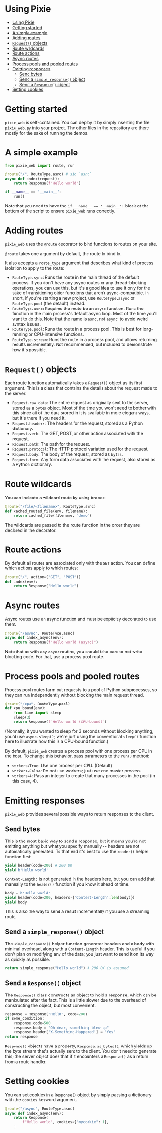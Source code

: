 # Using Pixie

- [Using Pixie](#using-pixie)
- [Getting started](#getting-started)
- [A simple example](#a-simple-example)
- [Adding routes](#adding-routes)
- [`Request()` objects](#request-objects)
- [Route wildcards](#route-wildcards)
- [Route actions](#route-actions)
- [Async routes](#async-routes)
- [Process pools and pooled routes](#process-pools-and-pooled-routes)
- [Emitting responses](#emitting-responses)
  - [Send bytes](#send-bytes)
  - [Send a `simple_response()` object](#send-a-simple_response-object)
  - [Send a `Response()` object](#send-a-response-object)
- [Setting cookies](#setting-cookies)

# Getting started

`pixie_web` is self-contained. You can deploy it by simply inserting the file `pixie_web.py` into your project. The other files in the repository are there mostly for the sake of running the demos.

# A simple example

```python
from pixie_web import route, run

@route("/", RouteType.asnc) # sic `asnc`
async def index(request):
    return Response(f"Hello world")

if __name__ == '__main__':
    run()
```

Note that you need to have the `if __name__ == '__main__':` block at the bottom of the script to ensure `pixie_web` runs correctly.

# Adding routes

`pixie_web` uses the `@route` decorator to bind functions to routes on your site.

`@route` takes one argument by default, the route to bind to.

It also accepts a `route_type` argument that describes what kind of process isolation to apply to the route:

* `RouteType.sync`: Runs the route in the main thread of the default process. If you don't have any async routes or any thread-blocking operations, you can use this, but it's a good idea to use it only for the sake of transitioning older functions that aren't async-compatible. In short, if you're starting a new project, use `RouteType.async` or `RouteType.pool` (the default) instead.
* `RouteType.asnc`: Requires the route be an `async` function. Runs the function in the main process's default async loop. Most of the time you'll want to do this. Note that the name is `asnc`, not `async`, to avoid weird syntax issues.
* `RouteType.pool`: Runs the route in a process pool. This is best for long-running or CPU-intensive functions.
* `RouteType.stream`: Runs the route in a process pool, and allows returning results incrementally. Not recommended, but included to demonstrate how it's possible.

# `Request()` objects

Each route function automatically takes a `Request()` object as its first argument. This is a class that contains the details about the request made to the server.

* `Request.raw_data`: The entire request as originally sent to the server, stored as a `bytes` object. Most of the time you won't need to bother with this since all of the data stored in it is available in more elegant ways, but it's there if you need it.
* `Request.headers`: The headers for the request, stored as a Python dictionary.
* `Request.verb`: The GET, POST, or other action associated with the request.
* `Request.path`: The path for the request.
* `Request.protocol`: The HTTP protocol variation used for the request.
* `Request.body`: The body of the request, stored as `bytes`.
* `Request.form`: Any form data associated with the request, also stored as a Python dictionary.

# Route wildcards

You can indicate a wildcard route by using braces:

```python
@route("/file/<filename>", RouteType.sync)
def cached_routed_file(env, filename):
    return cached_file(filename, "demo")
```

The wildcards are passed to the route function in the order they are declared in the decorator.

# Route actions

By default all routes are associated only with the `GET` action. You can define which actions apply to which routes:

```python
@route("/", action=("GET", "POST"))
def index(env):
    return Response("Hello world")
```

# Async routes

Async routes use an async function and must be explicitly decorated to use them.

```python
@route("/async", RouteType.asnc)
async def index_async(env):
    return Response(f"Hello world (async)")
```

Note that as with any `async` routine, you should take care to not write blocking code. For that, use a process pool route.

# Process pools and pooled routes

Process pool routes farm out requests to a pool of Python subprocesses, so they can run independently without blocking the main request thread.

```python
@route("/cpu", RouteType.pool)
def cpu_bound(env):
    from time import sleep
    sleep(3)
    return Response(f"Hello world (CPU-bound)")
```

(Normally, if you wanted to sleep for 3 seconds without blocking anything, you'd use `async.sleep()`; we're just using the conventional `sleep()` function here to illustrate how this is a CPU-bound function.)

By default, `pixie_web` creates a process pool with one process per CPU in the host. To change this behavior, pass parameters to the `run()` method:

* `workers=True`: Use one process per CPU. (Default)
* `workers=False`: Do not use workers; just use one master process.
* `workers=4`: Pass an integer to create that many processes in the pool (in this case, 4).

# Emitting responses

`pixie_web` provides several possible ways to return responses to the client.

## Send bytes

This is the most basic way to send a response, but it means you're not emitting anything but what you specify manually -- headers are not automatically generated. To that end it's best to use the `header()` helper function first:

```python 
yield header(code=200) # 200 OK
yield b'Hello world'
```

`Content-Length:` is not generated in the headers here, but you can add that manually to the `header()` function if you know it ahead of time.

```python
body = b'Hello world'
yield header(code=200, headers-{'Content-Length':len(body)})
yield body
```

This is also the way to send a result incrementally if you use a streaming route.

## Send a `simple_response()` object

The `simple_response()` helper function generates headers and a body with minimal overhead, along with a `Content-Length` header. This is useful if you don't plan on modifying any of the data; you just want to send it on its way as quickly as possible.

```python
return simple_response("Hello world") # 200 OK is assumed
```

## Send a `Response()` object

The `Response()` class constructs an object to hold a response, which can be manipulated after the fact. This is a little slower due to the overhead of constructing the object, but most convenient.

```python
response = Response("Hello", code=200)
if some_condition:
    response.code=500
    response.body = "Oh dear, something blew up"
    response.header['X-Something-Happened'] = "Yes"
return response
```

`Response()` objects have a property, `Response.as_bytes()`, which yields up the byte stream that's actually sent to the client. You don't need to generate this; the server object does that if it encounters a `Response()` as a return from a route handler.

# Setting cookies

You can set cookies in a `Response()` object by simply passing a dictionary with the `cookies` keyword argument.

```python
@route("/async", RouteType.asnc)
async def index_async(env):
    return Response(
        f"Hello world", cookies={"mycookie": 1},
    )
```    